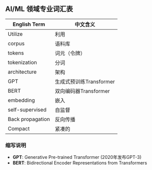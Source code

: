 ## AI/ML 领域专业词汇表

| English Term | 中文含义 |
|-------------|---------|
| Utilize | 利用 |
| corpus | 语料库 |
| tokens | 词元（令牌）|
| tokenization | 分词 |
| architecture | 架构 |
| GPT | 生成式预训练Transformer |
| BERT | 双向编码器Transformer |
| embedding | 嵌入 |
| self-supervised | 自监督 |
| Back propagation | 反向传播 |
| Compact | 紧凑的 |

### 缩写说明
- **GPT**: Generative Pre-trained Transformer (2020年发布GPT-3)
- **BERT**: Bidirectional Encoder Representations from Transformers